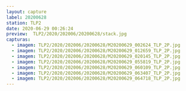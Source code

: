 ```yaml
---
layout: capture
label: 20200628
station: TLP2
date: 2020-06-29 00:26:24
preview:  TLP2/2020/202006/20200628/stack.jpg
capturas:
  - imagem: TLP2/2020/202006/20200628/M20200629_002624_TLP_2P.jpg
  - imagem: TLP2/2020/202006/20200628/M20200629_012659_TLP_2P.jpg
  - imagem: TLP2/2020/202006/20200628/M20200629_020145_TLP_2P.jpg
  - imagem: TLP2/2020/202006/20200628/M20200629_055819_TLP_2P.jpg
  - imagem: TLP2/2020/202006/20200628/M20200629_060109_TLP_2P.jpg
  - imagem: TLP2/2020/202006/20200628/M20200629_063407_TLP_2P.jpg
  - imagem: TLP2/2020/202006/20200628/M20200629_064718_TLP_2P.jpg
---
```

